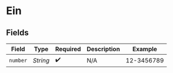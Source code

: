 # Ein


## Fields

| Field              | Type               | Required           | Description        | Example            |
| ------------------ | ------------------ | ------------------ | ------------------ | ------------------ |
| `number`           | *String*           | :heavy_check_mark: | N/A                | 12-3456789         |